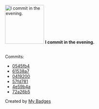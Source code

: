 <img src="https://github.com/my-badges/my-badges/blob/master/src/all-badges/time-of-commit/evening-commits.png?raw=true" alt="I commit in the evening." title="I commit in the evening." width="128">
<strong>I commit in the evening.</strong>
<br><br>

Commits:

- <a href="https://github.com/Neptunium931/Csystem/commit/0545fb49b54ea2e0f8eaa77c46dd921e32428070">0545fb4</a>
- <a href="https://github.com/Neptunium931/Csystem/commit/61538a720ee229007aef104a1f260c3b54e90841">61538a7</a>
- <a href="https://github.com/Neptunium931/Csystem/commit/04192002e8c84547a9ba7ecf450d31b65e2bf53d">0419200</a>
- <a href="https://github.com/Neptunium931/Csystem/commit/57fd781abc5058a4ee9770f74ed7855edf5e52fb">57fd781</a>
- <a href="https://github.com/Neptunium931/Csystem/commit/4e59b4af4ccb55b6ed71b99bb6a98add0f3df761">4e59b4a</a>
- <a href="https://github.com/Neptunium931/Csystem/commit/72a26b5f5736b13c384010899cc0ed4399fa1b07">72a26b5</a>


Created by <a href="https://github.com/my-badges/my-badges">My Badges</a>